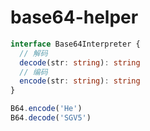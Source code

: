 # base64-helper

```ts
interface Base64Interpreter {
  // 解码
  decode(str: string): string
  // 编码
  encode(str: string): string
}
```

```js
B64.encode('He')
B64.decode('SGV5')
```
